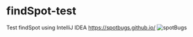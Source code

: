 # findSpot-test
Test findSpot using IntelliJ IDEA
https://spotbugs.github.io/
![spotBugs](https://github.com/GenoF420/findSpot-test/assets/118465823/4ae68dfe-7ab1-4d0e-b49d-da87581043f4)
